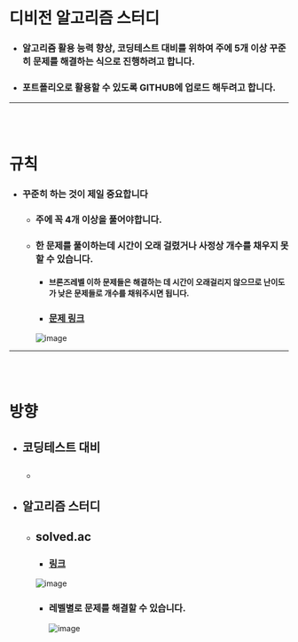 # 디비전 알고리즘 스터디

- ### 알고리즘 활용 능력 향상, 코딩테스트 대비를 위하여 주에 5개 이상 꾸준히 문제를 해결하는 식으로 진행하려고 합니다.

- ### 포트폴리오로 활용할 수 있도록 GITHUB에 업로드 해두려고 합니다.

---
<br><br>

# 규칙

- ### 꾸준히 하는 것이 제일 중요합니다
    - ### 주에 꼭 4개 이상을 풀어야합니다. 

    - ### 한 문제를 풀이하는데 시간이 오래 걸렸거나 사정상 개수를 채우지 못할 수 있습니다.
        - #### 브론즈레벨 이하 문제들은 해결하는 데 시간이 오래걸리지 않으므로 난이도가 낮은 문제들로 개수를 채워주시면 됩니다.

        - ### [문제 링크](https://www.acmicpc.net/problem/1271)
        ![image](https://github.com/Project-Division/DIV_Algorithm_Study/assets/68108664/ad2c00e0-bd25-4af9-9bd9-7500888b799a)

--- 
<br><br>

# 방향

- ## 코딩테스트 대비

    - ## 

- ## 알고리즘 스터디

    - ## solved.ac
        - ### [링크](https://solved.ac/class)

        ![image](https://github.com/Project-Division/DIV_Algorithm_Study/assets/68108664/81f7a49a-b3d6-475f-a3f4-b933cc6279d0)

        - ### 레벨별로 문제를 해결할 수 있습니다.

            ![image](https://github.com/Project-Division/DIV_Algorithm_Study/assets/68108664/cb65f833-9caa-49b4-8dba-42411f2ceb82)